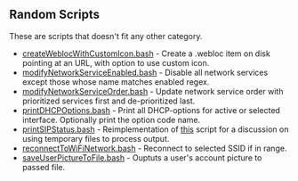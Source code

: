 ## Random Scripts
These are scripts that doesn't fit any other category.

* [createWeblocWithCustomIcon.bash](https://github.com/erikberglund/Scripts/blob/master/Random%20Scripts/createWeblocWithCustomIcon.bash) - Create a .webloc item on disk pointing at an URL, with option to use custom icon.
* [modifyNetworkServiceEnabled.bash](https://github.com/erikberglund/Scripts/blob/master/Random%20Scripts/modifyNetworkServiceEnabled.bash) - Disable all network services except those whose name matches enabled regex.
* [modifyNetworkServiceOrder.bash](https://github.com/erikberglund/Scripts/blob/master/Random%20Scripts/modifyNetworkServiceOrder.bash) - Update network service order with prioritized services first and de-prioritized last.
* [printDHCPOptions.bash](https://github.com/erikberglund/Scripts/blob/master/Tools/printDHCPOptions.bash) - Print all DHCP-options for active or selected interface. Optionally print the option code name.
* [printSIPStatus.bash](https://github.com/erikberglund/Scripts/blob/master/Random%20Scripts/printSIPStatus.bash) - Reimplementation of [this](https://github.com/rtrouton/rtrouton_scripts/blob/master/rtrouton_scripts/check_system_integrity_protection_status/check_system_integrity_protection_status.sh) script for a discussion on using temporary files to process output.
* [reconnectToWiFiNetwork.bash](https://github.com/erikberglund/Scripts/blob/master/Random%20Scripts/reconnectToWiFiNetwork.bash) - Reconnect to selected SSID if in range.
* [saveUserPictureToFile.bash](https://github.com/erikberglund/Scripts/blob/master/Random%20Scripts/saveUserPictureToFile.bash) - Ouptuts a user's account picture to passed file.
